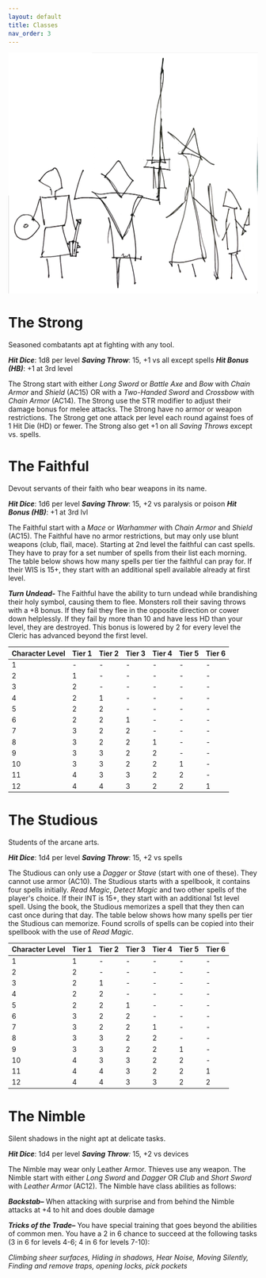 ```yaml
---
layout: default
title: Classes
nav_order: 3
---
```

![image](classes.jpeg)
# The Strong
Seasoned combatants apt at fighting with any tool.

**_Hit Dice_**: 1d8 per level
**_Saving Throw_**: 15, +1 vs all except spells
**_Hit Bonus (HB)_**: +1 at 3rd level

The Strong start with either _Long Sword_ or _Battle Axe_ and _Bow_ with _Chain Armor_ and _Shield_ (AC15) OR with a _Two-Handed Sword_ and _Crossbow_ with _Chain Armor_ (AC14).
The Strong use the STR modifier to adjust their damage bonus for melee attacks. The Strong have no armor or weapon restrictions. The Strong get one attack per level each round against foes of 1 Hit Die (HD) or fewer. The Strong also get +1 on all _Saving Throws_ except vs. spells.
# The Faithful
Devout servants of their faith who bear weapons in its name.

**_Hit Dice_**: 1d6 per level
**_Saving Throw_**: 15, +2 vs paralysis or poison
**_Hit Bonus (HB)_**: +1 at 3rd lvl

The Faithful start with a _Mace_ or _Warhammer_ with _Chain Armor_ and _Shield_ (AC15).
The Faithful have no armor restrictions, but may only use blunt weapons (club, flail, mace).
Starting at 2nd level the faithful can cast spells. They have to pray for a set number of spells from their list each morning. The table below shows how many spells per tier the faithful can pray for. If their WIS is 15+, they start with an additional spell available already at first level.

**_Turn Undead-_** The Faithful have the ability to turn undead while brandishing their holy symbol, causing them to flee. Monsters roll their saving throws with a +8 bonus. If they fail they flee in the opposite direction or cower down helplessly. If they fail by more than 10 and have less HD than your level, they are destroyed. This bonus is lowered by 2 for every level the Cleric has advanced beyond the first level.

| **Character Level** | **Tier 1** | **Tier 2** | **Tier 3** | **Tier 4** | **Tier 5** | **Tier 6** |
| ------------------- | ---------- | ---------- | ---------- | ---------- | ---------- | ---------- |
| 1                   | -          | -          | -          | -          | -          | -          |
| 2                   | 1          | -          | -          | -          | -          | -          |
| 3                   | 2          | -          | -          | -          | -          | -          |
| 4                   | 2          | 1          | -          | -          | -          | -          |
| 5                   | 2          | 2          | -          | -          | -          | -          |
| 6                   | 2          | 2          | 1          | -          | -          | -          |
| 7                   | 3          | 2          | 2          | -          | -          | -          |
| 8                   | 3          | 2          | 2          | 1          | -          | -          |
| 9                   | 3          | 3          | 2          | 2          | -          | -          |
| 10                  | 3          | 3          | 2          | 2          | 1          | -          |
| 11                  | 4          | 3          | 3          | 2          | 2          | -          |
| 12                  | 4          | 4          | 3          | 2          | 2          | 1          |


# The Studious
Students of the arcane arts.

**_Hit Dice_**: 1d4 per level
**_Saving Throw_**: 15, +2 vs spells

The Studious can only use a _Dagger_ or _Stave_ (start with one of these). They cannot use armor (AC10). The Studious starts with a spellbook, it contains four spells initially. _Read Magic_, _Detect Magic_ and two other spells of the player's choice. If their INT is 15+, they start with an additional 1st level spell. Using the book, the Studious memorizes a spell that they then can cast once during that day. The table below shows how many spells per tier the Studious can memorize. Found scrolls of spells can be copied into their spellbook with the use of _Read Magic_. 

| **Character Level** | **Tier 1** | **Tier 2** | **Tier 3** | **Tier 4** | **Tier 5** | **Tier 6** |
| ------------------- | ---------- | ---------- | ---------- | ---------- | ---------- | ---------- |
| 1                   | 1          | -          | -          | -          | -          | -          |
| 2                   | 2          | -          | -          | -          | -          | -          |
| 3                   | 2          | 1          | -          | -          | -          | -          |
| 4                   | 2          | 2          | -          | -          | -          | -          |
| 5                   | 2          | 2          | 1          | -          | -          | -          |
| 6                   | 3          | 2          | 2          | -          | -          | -          |
| 7                   | 3          | 2          | 2          | 1          | -          | -          |
| 8                   | 3          | 3          | 2          | 2          | -          | -          |
| 9                   | 3          | 3          | 2          | 2          | 1          | -          |
| 10                  | 4          | 3          | 3          | 2          | 2          | -          |
| 11                  | 4          | 4          | 3          | 2          | 2          | 1          |
| 12                  | 4          | 4          | 3          | 3          | 2          | 2          |


# The  Nimble
Silent shadows in the night apt at delicate tasks.

**_Hit Dice_**: 1d4 per level
**_Saving Throw_**_:_ 15, +2 vs devices

The  Nimble may wear only Leather Armor. Thieves use any weapon.
The  Nimble start with either _Long Sword_ and _Dagger_ OR _Club_ and _Short Sword_ with _Leather Armor_ (AC12).
The  Nimble have class abilities as follows:

**_Backstab–_** When attacking with surprise and from behind the Nimble attacks at +4 to hit and does double damage

**_Tricks of the Trade–_** You have special training that goes beyond the abilities of common men. You have a 2 in 6 chance to succeed at the following tasks (3 in 6 for levels 4-6; 4 in 6 for levels 7-10):

_Climbing sheer surfaces, Hiding in shadows, Hear Noise, Moving Silently, Finding and remove traps, opening locks, pick pockets_
